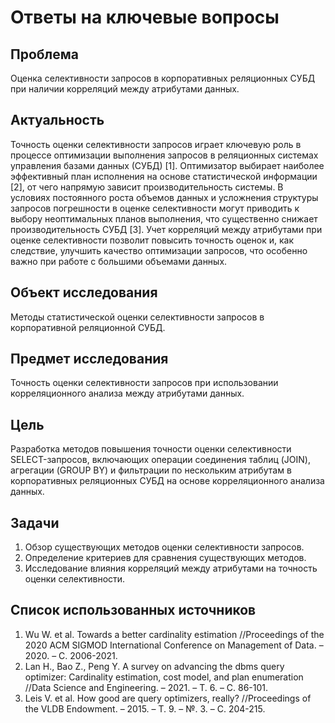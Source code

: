# Ответы на ключевые вопросы

## Проблема
Оценка селективности запросов в корпоративных реляционных СУБД при наличии корреляций между атрибутами данных.

## Актуальность
Точность оценки селективности запросов играет ключевую роль в процессе оптимизации выполнения запросов в реляционных системах управления базами данных (СУБД) [1]. Оптимизатор выбирает наиболее эффективный план исполнения на основе статистической информации [2], от чего напрямую зависит производительность системы. В условиях постоянного роста объемов данных и усложнения структуры запросов погрешности в оценке селективности могут приводить к выбору неоптимальных планов выполнения, что существенно снижает производительность СУБД [3]. Учет корреляций между атрибутами при оценке селективности позволит повысить точность оценок и, как следствие, улучшить качество оптимизации запросов, что особенно важно при работе с большими объемами данных.

## Объект исследования
Методы статистической оценки селективности запросов в корпоративной реляционной СУБД.

## Предмет исследования
Точность оценки селективности запросов при использовании корреляционного анализа между атрибутами данных.

## Цель
Разработка методов повышения точности оценки селективности SELECT-запросов, включающих операции соединения таблиц (JOIN), агрегации (GROUP BY) и фильтрации по нескольким атрибутам в корпоративных реляционных СУБД на основе корреляционного анализа данных.

## Задачи
1. Обзор существующих методов оценки селективности запросов.
2. Определение критериев для сравнения существующих методов.
3. Исследование влияния корреляций между атрибутами на точность оценки селективности.

## Список использованных источников
1. Wu W. et al. Towards a better cardinality estimation //Proceedings of the 2020 ACM SIGMOD International Conference on Management of Data. – 2020. – С. 2006-2021.
2. Lan H., Bao Z., Peng Y. A survey on advancing the dbms query optimizer: Cardinality estimation, cost model, and plan enumeration //Data Science and Engineering. – 2021. – Т. 6. – С. 86-101.
3. Leis V. et al. How good are query optimizers, really? //Proceedings of the VLDB Endowment. – 2015. – Т. 9. – №. 3. – С. 204-215.

